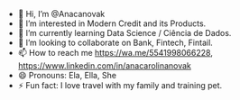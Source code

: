 - 👋 Hi, I’m @Anacanovak
- 👀 I’m interested in Modern Credit and its Products.
- 🌱 I’m currently learning Data Science / Ciência de Dados.
- 💞️ I’m looking to collaborate on Bank, Fintech, Fintail.
- 📫 How to reach me https://wa.me/5541998066228, https://www.linkedin.com/in/anacarolinanovak
- 😄 Pronouns: Ela, Ella, She
- ⚡ Fun fact: I love travel with my family and training pet.

<!---
Anacanovak/Anacanovak is a ✨ special ✨ repository because its `README.md` (this file) appears on your GitHub profile.
You can click the Preview link to take a look at your changes.
--->
